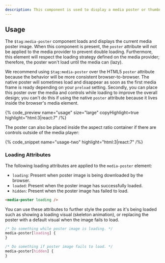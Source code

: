 ```yaml
---
description: This component is used to display a media poster or thumbnail image, generally before playback begins.
---
```


## Usage

The `$tag:media-poster` component loads and displays the current media poster image. When
this component is present, the `poster` attribute will not be applied to the media provider to
prevent double loading. Furthermore, this element will respect the loading strategy defined
on the media provider; therefore, the poster won't load until the media can (lazy).

We recommend using `$tag:media-poster` over the HTML5 `poster` attribute because the behavior will
be more consistent browser-to-browser. The native poster will sometimes load and disappear as
soon as the first media frame is ready depending on your `preload` setting. Secondly, you can
place this poster over the media and controls while loading to improve the overall design; you
can't do this if using the native `poster` attribute because it lives inside the browser's
media element.

{% code_preview name="usage" size="large" copyHighlight=true highlight="html:3|react:7" /%}

The poster can also be placed inside the aspect ratio container if there are controls outside
of the media player:

{% code_snippet name="usage-two" highlight="html:3|react:7" /%}

### Loading Attributes

The following loading attributes are applied to the `media-poster` element:

- `loading`: Present when poster image is being downloaded by the browser.
- `loaded`: Present when the poster image has successfully loaded.
- `hidden`: Present when the poster image has failed to load.

```html
<media-poster loading />
```

You can use these attributes to further style the poster as it's being loaded such as
showing a loading visual (skeleton animation), or replacing the poster with a default visual
when the image fails to load.

```css {% copy=true %}
/* Do something while poster image is loading. */
media-poster[loading] {
}

/* Do something if poster image fails to load. */
media-poster[hidden] {
}
```
